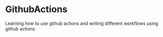 # GithubActions
Learning how to use github actions and writing different workflows using github actions
